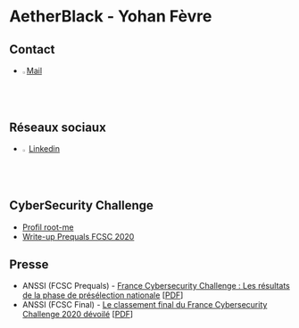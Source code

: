 <link rel="stylesheet" href="https://aetherblack.github.io/css/main.css" />

# AetherBlack - Yohan Fèvre

## Contact

<ul>
  <li><img src="https://protonmail.com/favicon.ico" width="1.5%" height="1.5%"><a href="mailto:yohan.fevre@protonmail.com">Mail</a></li>
</ul>

## Réseaux sociaux

<ul>
  <li>
      <img src="https://fr.linkedin.com/favicon.ico", width="1.5%" height="1.5%">
      <a href="https://www.linkedin.com/in/yohan-f%C3%A8vre-83104b177/">Linkedin</a>
   </li>
</ul>

## CyberSecurity Challenge

<ul>
  <li><a href="https://www.root-me.org/Black-Aether">Profil root-me</a></li>
  <li><a href="https://github.com/AetherBlack/FCSC/">Write-up Prequals FCSC 2020</a></li>
</ul>
<script src="https://tryhackme.com/badge/10171"></script>

## Presse

<ul>
  <li>ANSSI (FCSC Prequals) - <a href="https://www.ssi.gouv.fr/actualite/france-cybersecurity-challenge-les-resultats-de-la-phase-de-preselection-nationale/">France Cybersecurity Challenge : Les résultats de la phase de présélection nationale</a> [<a href="https://aetherblack.github.io/pdf/FCSC_Prequals_2020.pdf">PDF</a>]</li>

  <li>ANSSI (FCSC Final) - <a href="https://www.ssi.gouv.fr/actualite/le-classement-final-du-france-cybersecurite-challenge-2020-devoile/">Le classement final du France Cybersecurity Challenge 2020 dévoilé</a> [<a href="https://aetherblack.github.io/pdf/FCSC_Final_2020.pdf">PDF</a>]</li>
</ul>
